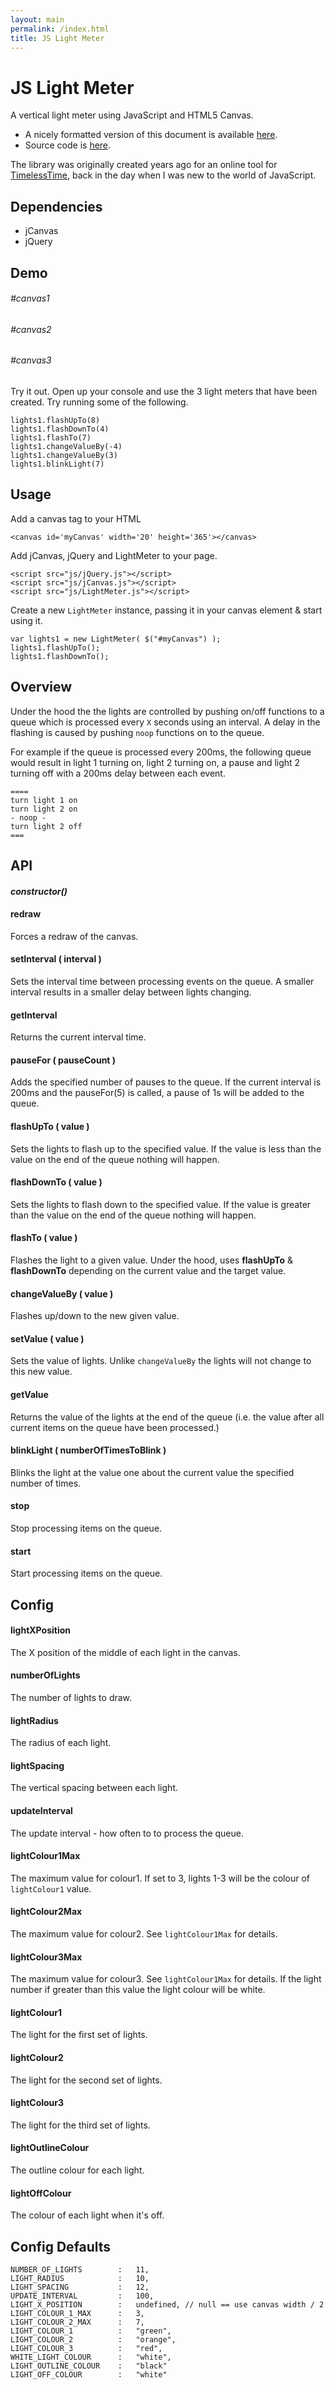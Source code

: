 ```yaml
---
layout: main
permalink: /index.html
title: JS Light Meter
---
```


<script src="js-dependencies/jquery-1.11.0.min.js"></script>
<script src="js-dependencies/jcanvas-14.01.22.min.js"></script>
<script src="LightMeter.js"></script>

# JS Light Meter

A vertical light meter using JavaScript and HTML5 Canvas. 

- A nicely formatted version of this document is available [here](http://andyberry88.github.io/js-light-meter/).
- Source code is [here](https://github.com/andyberry88/js-light-meter).

The library was originally created years ago for an online tool for [TimelessTime](http://www.timelesstime.co.uk), back in the day when I was new to the world of JavaScript.

## Dependencies
- jCanvas
- jQuery

## Demo

<div class="demo">
	<div class="row">
		<div class="third-width">
			<h6>#canvas1</h6>
		</div>
		<div class="third-width">
			<h6>#canvas2</h6>
		</div>
		<div class="third-width">
			<h6>#canvas3</h6>
		</div>
	</div>
	<div class="row">
		<div class="third-width">
			<div class="canvas-wrapper canvas1-wrapper">
				<canvas id='canvas1' width='20' height='365'></canvas>
			</div>
		</div>
		<div class="third-width">
			<div class="canvas-wrapper canvas2-wrapper">
				<canvas id='canvas2' width='200' height='600'></canvas>
			</div>
		</div>
		<div class="third-width">
			<div class="canvas-wrapper canvas3-wrapper">
				<canvas id='canvas3' width='50' height='600'></canvas>
			</div>
		</div>
	</div>
</div>

<script>
	var lights1 = new LightMeter( $("#canvas1") );
	lights1.flashUpTo();
	lights1.flashDownTo();

	var lights2 = new LightMeter( $("#canvas2"), {
		lightRadius: 50,
		numberOfLights: 5,
		updateInterval: 500,
		lightOutlineColour : "white",
		lightColour1Max : 2,
		lightColour2Max : 3,
		lightOffColour : "gray"
	} );
	lights2.flashUpTo();
	lights2.flashDownTo();


	var lights3 = new LightMeter( $("#canvas3"), {
		lightRadius: 5,
		numberOfLights: 25,
		updateInterval: 100,
		lightColour1Max : 5,
		lightColour2Max : 20
	} );
	lights3.flashUpTo();
	lights3.flashDownTo();
</script>

Try it out. Open up your console and use the 3 light meters that have been created. Try running some of the following.

```
lights1.flashUpTo(8)
lights1.flashDownTo(4)
lights1.flashTo(7)
lights1.changeValueBy(-4)
lights1.changeValueBy(3)
lights1.blinkLight(7)
```

## Usage

Add a canvas tag to your HTML

```
<canvas id='myCanvas' width='20' height='365'></canvas>
```

Add jCanvas, jQuery and LightMeter to your page.

```
<script src="js/jQuery.js"></script>
<script src="js/jCanvas.js"></script>
<script src="js/LightMeter.js"></script>
```

Create a new `LightMeter` instance, passing it in your canvas element &amp; start using it.

```
var lights1 = new LightMeter( $("#myCanvas") );
lights1.flashUpTo();
lights1.flashDownTo();
```

## Overview
Under the hood the the lights are controlled by pushing on/off functions to a queue which is processed every `X` seconds using an interval.
A delay in the flashing is caused by pushing `noop` functions on to the queue.

For example if the queue is processed every 200ms, the following queue would result in light 1 turning on, light 2 turning on, a pause and light 2 turning off with a 200ms delay between each event.

```
====
turn light 1 on
turn light 2 on
- noop -
turn light 2 off
===
```

## API

#### *constructor()*

#### redraw
Forces a redraw of the canvas.

#### setInterval ( interval )
Sets the interval time between processing events on the queue. A smaller interval results in a smaller delay between lights changing.

#### getInterval
Returns the current interval time.

#### pauseFor ( pauseCount )
Adds the specified number of pauses to the queue. If the current interval is 200ms and the pauseFor(5) is called, a pause of 1s will be added to the queue.

#### flashUpTo ( value )
Sets the lights to flash up to the specified value. If the value is less than the value on the end of the queue nothing will happen.

#### flashDownTo ( value )
Sets the lights to flash down to the specified value. If the value is greater than the value on the end of the queue nothing will happen.

#### flashTo ( value )
Flashes the light to a given value. Under the hood, uses **flashUpTo** &amp; **flashDownTo** depending on the current value and the target value.

#### changeValueBy ( value )
Flashes up/down to the new given value.

#### setValue ( value )
Sets the value of lights. Unlike `changeValueBy` the lights will not change to this new value.

#### getValue
Returns the value of the lights at the end of the queue (i.e. the value after all current items on the queue have been processed.)

#### blinkLight ( numberOfTimesToBlink )
Blinks the light at the value one about the current value the specified number of times.

#### stop
Stop processing items on the queue.

#### start
Start processing items on the queue.


## Config

#### lightXPosition
The X position of the middle of each light in the canvas. 

#### numberOfLights
The number of lights to draw.

#### lightRadius
The radius of each light.

#### lightSpacing
The vertical spacing between each light.

#### updateInterval
The update interval - how often to to process the queue.

#### lightColour1Max
The maximum value for colour1. If set to 3, lights 1-3 will be the colour of `lightColour1` value.

#### lightColour2Max
The maximum value for colour2. See `lightColour1Max` for details.

#### lightColour3Max
The maximum value for colour3. See `lightColour1Max` for details.
If the light number if greater than this value the light colour will be white.

#### lightColour1
The light for the first set of lights.

#### lightColour2
The light for the second set of lights.

#### lightColour3
The light for the third set of lights.

#### lightOutlineColour
The outline colour for each light.

#### lightOffColour
The colour of each light when it's off.

## Config Defaults

```
NUMBER_OF_LIGHTS		:	11,
LIGHT_RADIUS			:	10,
LIGHT_SPACING			:	12,
UPDATE_INTERVAL			:	100,
LIGHT_X_POSITION		:	undefined, // null == use canvas width / 2
LIGHT_COLOUR_1_MAX		:	3,
LIGHT_COLOUR_2_MAX		:	7,
LIGHT_COLOUR_1			:	"green",
LIGHT_COLOUR_2			:	"orange",
LIGHT_COLOUR_3			:	"red",
WHITE_LIGHT_COLOUR		:	"white",
LIGHT_OUTLINE_COLOUR	:	"black"
LIGHT_OFF_COLOUR		:	"white"
```

